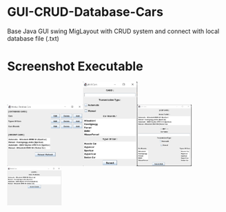# GUI-CRUD-Database-Cars
Base Java GUI swing MigLayout with CRUD system and connect with local database file (.txt)

# Screenshot Executable
<img src="main-app.png" width="35%"><img src="add-app.png" width="25%"><img src="edit-app.png" width="25%">
<img src="delete-app.png" width="25%">
